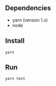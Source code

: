 ## Dependencies

- yarn (version 1.x) 
- node


## Install 

```
yarn
```

## Run 

```
yarn test
```

